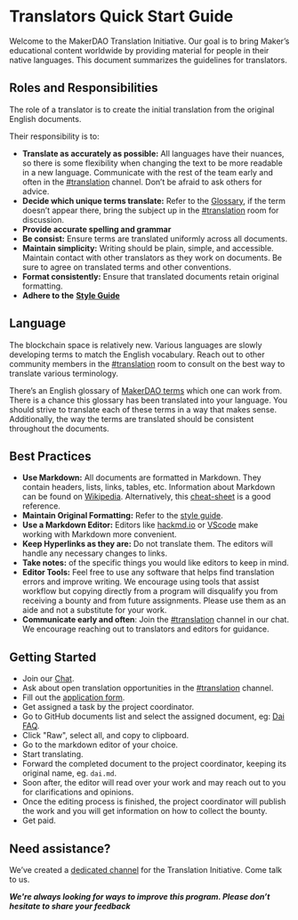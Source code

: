 # Translators Quick Start Guide

Welcome to the MakerDAO Translation Initiative. Our goal is to bring Maker’s educational content worldwide by providing material for people in their native languages. This document summarizes the guidelines for translators.

## Roles and Responsibilities

The role of a translator is to create the initial translation from the original English documents.

Their responsibility is to:

* **Translate as accurately as possible:** All languages have their nuances, so there is some flexibility when changing the text to be more readable in a new language. Communicate with the rest of the team early and often in the [\#translation](https://chat.makerdao.com/channel/translation) channel. Don’t be afraid to ask others for advice.
* **Decide which unique terms translate:** Refer to the [Glossary](../makerdao-mcd-faqs/faqs/glossary.md), if the term doesn’t appear there, bring the subject up in the [\#translation](https://chat.makerdao.com/channel/translation) room for discussion.
* **Provide accurate spelling and grammar**
* **Be consist:** Ensure terms are translated uniformly across all documents.
* **Maintain simplicity:** Writing should be plain, simple, and accessible. Maintain contact with other translators as they work on documents. Be sure to agree on translated terms and other conventions.
* **Format consistently:** Ensure that translated documents retain original formatting.
* **Adhere to the** [**Style Guide**](https://github.com/ryancreatescopy/community/tree/203253ec20549aa3667729d5b12a0ee7c5834bde/contributing/style-guide.md)

## Language

The blockchain space is relatively new. Various languages are slowly developing terms to match the English vocabulary. Reach out to other community members in the [\#translation](https://chat.makerdao.com/channel/translation) room to consult on the best way to translate various terminology.

There’s an English glossary of [MakerDAO terms](../makerdao-mcd-faqs/faqs/glossary.md) which one can work from. There is a chance this glossary has been translated into your language. You should strive to translate each of these terms in a way that makes sense. Additionally, the way the terms are translated should be consistent throughout the documents.

## Best Practices

* **Use Markdown:** All documents are formatted in Markdown. They contain headers, lists, links, tables, etc. Information about Markdown can be found on [Wikipedia](https://en.wikipedia.org/wiki/Markdown). Alternatively, this [cheat-sheet](https://github.com/adam-p/markdown-here/wiki/Markdown-Cheatsheet) is a good reference.
* **Maintain Original Formatting:** Refer to the [style guide](https://github.com/ryancreatescopy/community/tree/203253ec20549aa3667729d5b12a0ee7c5834bde/contributing/style-guide.md).
* **Use a Markdown Editor:** Editors like [hackmd.io](https://hackmd.io/) or [VScode](https://code.visualstudio.com/) make working with Markdown more convenient.
* **Keep Hyperlinks as they are:** Do not translate them. The editors will handle any necessary changes to links.
* **Take notes:** of the specific things you would like editors to keep in mind.
* **Editor Tools:** Feel free to use any software that helps find translation errors and improve writing. We encourage using tools that assist workflow but copying directly from a program will disqualify you from receiving a bounty and from future assignments. Please use them as an aide and not a substitute for your work.
* **Communicate early and often**: Join the [\#translation](https://chat.makerdao.com/channel/translation) channel in our chat. We encourage reaching out to translators and editors for guidance.

## Getting Started

* Join our [Chat](https://chat.makerdao.com).
* Ask about open translation opportunities in the [\#translation](https://chat.makerdao.com/channel/translation) channel.
* Fill out the [application form](https://airtable.com/shr415iT3e8S8nuzS).
* Get assigned a task by the project coordinator.
* Go to GitHub documents list and select the assigned document, eg: [Dai FAQ](../makerdao-mcd-faqs/faqs/dai.md).
* Click "Raw", select all, and copy to clipboard.
* Go to the markdown editor of your choice.
* Start translating.
* Forward the completed document to the project coordinator, keeping its original name, eg. `dai.md`.
* Soon after, the editor will read over your work and may reach out to you for clarifications and opinions.
* Once the editing process is finished, the project coordinator will publish the work and you will get information on how to collect the bounty.
* Get paid.

## Need assistance?

We’ve created a [dedicated channel](https://chat.makerdao.com/channel/translation) for the Translation Initiative. Come talk to us.

_**We're always looking for ways to improve this program. Please don’t hesitate to share your feedback**_

